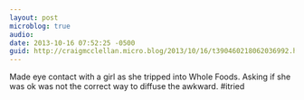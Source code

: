 ```yaml
---
layout: post
microblog: true
audio: 
date: 2013-10-16 07:52:25 -0500
guid: http://craigmcclellan.micro.blog/2013/10/16/t390460218062036992.html
---
```

Made eye contact with a girl as she tripped into Whole Foods. Asking if she was ok was not the correct way to diffuse the awkward. #itried
